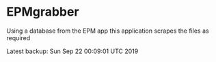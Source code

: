 # EPMgrabber
Using a database from the EPM app this application scrapes the files as required


Latest backup: Sun Sep 22 00:09:01 UTC 2019
